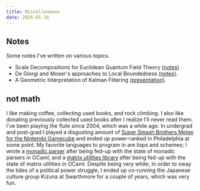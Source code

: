 ```yaml
---
title: Miscellaneous
date: 2025-01-16
---
```

## Notes
Some notes I've written on various topics.

+ Scale Decompositions for Euclidean Quantum Field Theory [(notes)](assets/scale-decompositions.pdf)
+ De Giorgi and Moser's approaches to Local Boundedness
  [(notes)](assets/degiorgi-moser.pdf).
+ A Geometric Interpretation of Kalman Filtering
  [(presentation)](assets/ads-kf-presentation.pdf).

## not math
I like making coffee, collecting used books, and rock climbing. I also
like donating previously collected used books after I realize I'll
never read them. I've been playing the flute since 2004, which was a
while ago. In undergrad and post-grad I played a disgusting amount of
[Super Smash Brothers Melee for the Nintendo
Gamecube](https://www.amazon.com/Super-Smash-Bros-Melee-Gamecube/dp/B00005Q8M0)
and ended up power-ranked in Philadelphia at some point. My favorite
languages to program in are lisps and schemes; I wrote a [monadic
parser](https://github.com/LiamPack/parmesan) after being fed-up with
the state of monadic parsers in OCaml, and a [matrix utilities
library](https://github.com/LiamPack/chez-matrices) after being fed-up
with the state of matrix utilities in OCaml. Despite being very white,
in order to sway the tides of a political power struggle, I ended up
co-running the Japanese culture group Kizuna at Swarthmore for a
couple of years, which was very fun.
